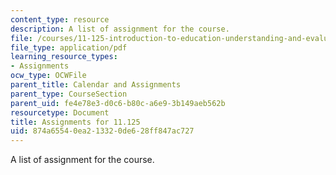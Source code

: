 ```yaml
---
content_type: resource
description: A list of assignment for the course.
file: /courses/11-125-introduction-to-education-understanding-and-evaluating-education-spring-2009/874a65540ea213320de628ff847ac727_MIT11_125s09_assn_Assignments_Overview07.pdf
file_type: application/pdf
learning_resource_types:
- Assignments
ocw_type: OCWFile
parent_title: Calendar and Assignments
parent_type: CourseSection
parent_uid: fe4e78e3-d0c6-b80c-a6e9-3b149aeb562b
resourcetype: Document
title: Assignments for 11.125
uid: 874a6554-0ea2-1332-0de6-28ff847ac727
---
```

A list of assignment for the course.

